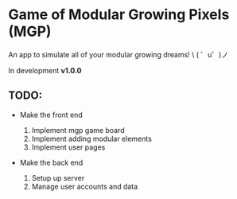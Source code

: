 Game of Modular Growing Pixels (MGP)
====================================

An app to simulate all of your modular growing dreams! \ ( ゜u゜)ノ

In development **v1.0.0**

TODO:
-----

* Make the front end
  1. Implement mgp game board
  2. Implement adding modular elements
  3. Implement user pages

* Make the back end
  1. Setup up server
  2. Manage user accounts and data